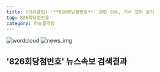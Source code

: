 ```yaml
---
title: (이슈클립) '**826회당첨번호**' 관련 이슈, 기사 모아 보기
tag: 826회당첨번호
category: 이슈클리핑
---
```

![wordcloud](https://s3.ap-northeast-2.amazonaws.com/lyrics101-wordcloud/2018-09-30-1538239860.png)
![news_img](https://user-images.githubusercontent.com/42597476/44507050-1206f400-a6e4-11e8-8d98-7ffbfebb353f.png)
## **'**826회당첨번호**'** 뉴스속보 검색결과


